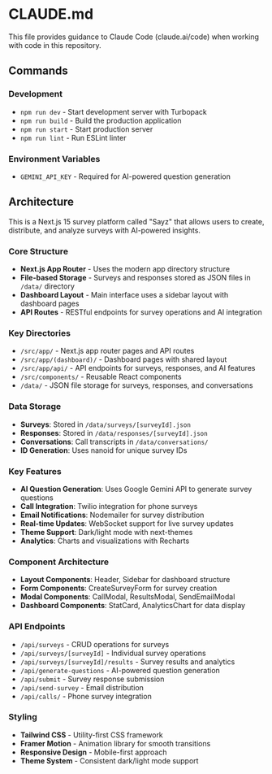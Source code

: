 # CLAUDE.md

This file provides guidance to Claude Code (claude.ai/code) when working with code in this repository.

## Commands

### Development
- `npm run dev` - Start development server with Turbopack
- `npm run build` - Build the production application
- `npm run start` - Start production server
- `npm run lint` - Run ESLint linter

### Environment Variables
- `GEMINI_API_KEY` - Required for AI-powered question generation

## Architecture

This is a Next.js 15 survey platform called "Sayz" that allows users to create, distribute, and analyze surveys with AI-powered insights.

### Core Structure
- **Next.js App Router** - Uses the modern app directory structure
- **File-based Storage** - Surveys and responses stored as JSON files in `/data/` directory
- **Dashboard Layout** - Main interface uses a sidebar layout with dashboard pages
- **API Routes** - RESTful endpoints for survey operations and AI integration

### Key Directories
- `/src/app/` - Next.js app router pages and API routes
- `/src/app/(dashboard)/` - Dashboard pages with shared layout
- `/src/app/api/` - API endpoints for surveys, responses, and AI features
- `/src/components/` - Reusable React components
- `/data/` - JSON file storage for surveys, responses, and conversations

### Data Storage
- **Surveys**: Stored in `/data/surveys/[surveyId].json`
- **Responses**: Stored in `/data/responses/[surveyId].json`
- **Conversations**: Call transcripts in `/data/conversations/`
- **ID Generation**: Uses nanoid for unique survey IDs

### Key Features
- **AI Question Generation**: Uses Google Gemini API to generate survey questions
- **Call Integration**: Twilio integration for phone surveys
- **Email Notifications**: Nodemailer for survey distribution
- **Real-time Updates**: WebSocket support for live survey updates
- **Theme Support**: Dark/light mode with next-themes
- **Analytics**: Charts and visualizations with Recharts

### Component Architecture
- **Layout Components**: Header, Sidebar for dashboard structure
- **Form Components**: CreateSurveyForm for survey creation
- **Modal Components**: CallModal, ResultsModal, SendEmailModal
- **Dashboard Components**: StatCard, AnalyticsChart for data display

### API Endpoints
- `/api/surveys` - CRUD operations for surveys
- `/api/surveys/[surveyId]` - Individual survey operations
- `/api/surveys/[surveyId]/results` - Survey results and analytics
- `/api/generate-questions` - AI-powered question generation
- `/api/submit` - Survey response submission
- `/api/send-survey` - Email distribution
- `/api/calls/` - Phone survey integration

### Styling
- **Tailwind CSS** - Utility-first CSS framework
- **Framer Motion** - Animation library for smooth transitions
- **Responsive Design** - Mobile-first approach
- **Theme System** - Consistent dark/light mode support